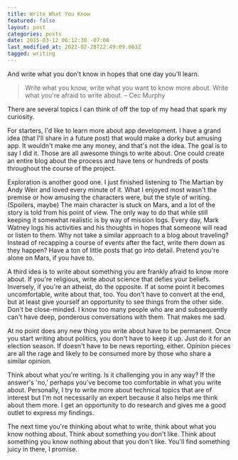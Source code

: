 ```yaml
---
title: Write What You Know
featured: false
layout: post
categories: posts
date: 2015-03-12 06:12:38 -07:00
last_modified_at: 2022-02-28T22:49:09.063Z
tagged: writing
---
```


And write what you don't know in hopes that one day you'll learn.

> Write what you know, write what you want to know more about. Write what you're afraid to write about. – Cec Murphy

There are several topics I can think of off the top of my head that spark my curiosity.

For starters, I'd like to learn more about app development. I have a grand idea (that I'll share in a future post) that would make a dorky but amusing app. It wouldn't make me any money, and that's not the idea. The goal is to say I did it. Those are all awesome things to write about. One could create an entire blog about the process and have tens or hundreds of posts throughout the course of the project.

Exploration is another good one. I just finished listening to The Martian by Andy Weir and loved every minute of it. What I enjoyed most wasn't the premise or how amusing the characters were, but the style of writing. (Spoilers, maybe) The main character is stuck on Mars, and a lot of the story is told from his point of view. The only way to do that while still keeping it somewhat realistic is by way of mission logs. Every day, Mark Watney logs his activities and his thoughts in hopes that someone will read or listen to them. Why not take a similar approach to a blog about traveling? Instead of recapping a course of events after the fact, write them down as they happen? Have a ton of little posts that go into detail. Pretend you're alone on Mars, if you have to.

A third idea is to write about something you are frankly afraid to know more about. If you're religious, write about science that defies your beliefs. Inversely, if you're an atheist, do the opposite. If at some point it becomes uncomfortable, write about that, too. You don't have to convert at the end, but at least give yourself an opportunity to see things from the other side. Don't be close-minded. I know too many people who are and subsequently can't have deep, ponderous conversations with them. That makes me sad.

At no point does any new thing you write about have to be permanent. Once you start writing about politics, you don't have to keep it up. Just do it for an election season. If doesn't have to be news reporting, either. Opinion pieces are all the rage and likely to be consumed more by those who share a similar opinion.

Think about what you're writing. Is it challenging you in any way? If the answer's 'no,' perhaps you've become too comfortable in what you write about. Personally, I try to write more about technical topics that are of interest but I'm not necessarily an expert because it also helps me think about them more. I get an opportunity to do research and gives me a good outlet to express my findings.

The next time you're thinking about what to write, think about what you know nothing about. Think about something you don't like. Think about something you know nothing about that you don't like. You'll find something juicy in there, I promise.

